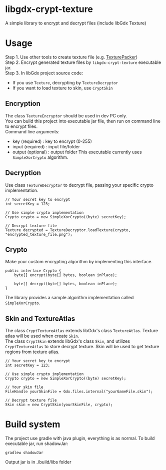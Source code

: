 # libgdx-crypt-texture
A simple library to encrypt and decrypt files (include libGdx Texture)

# Usage
Step 1. Use other tools to create texture file (e.g. [TexturePacker](https://github.com/crashinvaders/gdx-texture-packer-gui))  
Step 2. Encrypt generated texture files by `libgdx-crypt-texture` executable jar.  
Step 3. In libGdx project source code:
  - If you use `Texture`, decrypting by `TextureDecryptor`
  - If you want to load texture to skin, use `CryptSkin`

## Encryption
The class `TextureEncryptor` should be used in dev PC only.  
You can build this project into executable jar file, then run on command line to encrypt files.  
Command line arguments:
  - key (required) : key to encrypt (0-255)
  - input (required) : input file/folder
  - output (optional) : output folder
This executable currently uses `SimpleXorCrypto` algorithm.

## Decryption
Use class `TextureDecryptor` to decrypt file, passing your specific crypto implementation.  
```
// Your secret key to encrypt
int secretKey = 123;

// Use simple crypto implementation
Crypto crypto = new SimpleXorCrypto((byte) secretKey);

// Decrypt texture file
Texture decrypted = TextureDecryptor.loadTexture(crypto, "encrypted_texture_file.png");
```

## Crypto
Make your custom encrypting algorithm by implementing this interface.  
```
public interface Crypto {
    byte[] encrypt(byte[] bytes, boolean inPlace);

    byte[] decrypt(byte[] bytes, boolean inPlace);
}
```
The library provides a sample algorithm implementation called `SimpleXorCrypto`.

## Skin and TextureAtlas
The class `CryptTextureAtlas` extends libGdx's class `TextureAtlas`. Texture atlas will be used when create `Skin`.  
The class `CryptSkin` extends libGdx's class `Skin`, and utilizes `CryptTextureAtlas` to store decrypt texture. Skin
will be used to get texture regions from texture atlas.  
```
// Your secret key to encrypt
int secretKey = 123;

// Use simple crypto implementation
Crypto crypto = new SimpleXorCrypto((byte) secretKey);

// Your skin file
FileHandle yourSkinFile = Gdx.files.internal("yourGameFile.skin");

// Decrypt texture file
Skin skin = new CryptSkin(yourSkinFile, crypto);
```

# Build system
The project use gradle with java plugin, everything is as normal.
To build executable jar, run shadowJar:
```
gradlew shadowJar
```
Output jar is in ./build/libs folder
